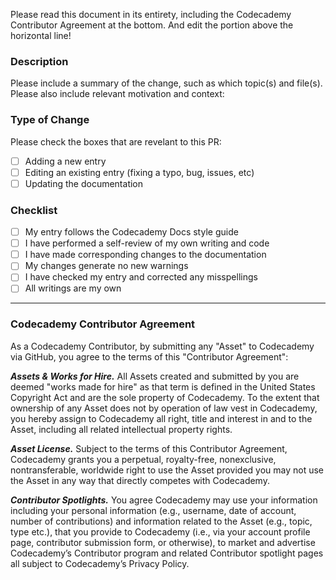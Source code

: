 Please read this document in its entirety, including the Codecademy Contributor Agreement at the bottom. And edit the portion above the horizontal line!

### Description

Please include a summary of the change, such as which topic(s) and file(s). Please also include relevant motivation and context:



### Type of Change

Please check the boxes that are revelant to this PR:

- [ ] Adding a new entry
- [ ] Editing an existing entry (fixing a typo, bug, issues, etc)
- [ ] Updating the documentation

### Checklist

- [ ] My entry follows the Codecademy Docs style guide
- [ ] I have performed a self-review of my own writing and code
- [ ] I have made corresponding changes to the documentation
- [ ] My changes generate no new warnings
- [ ] I have checked my entry and corrected any misspellings
- [ ] All writings are my own

---

### Codecademy Contributor Agreement

As a Codecademy Contributor, by submitting any "Asset" to Codecademy via GitHub, you agree to the terms of this "Contributor Agreement":

**_Assets & Works for Hire._** All Assets created and submitted by you are deemed "works made for hire" as that term is defined in the United States Copyright Act and are the sole property of Codecademy. To the extent that ownership of any Asset does not by operation of law vest in Codecademy, you hereby assign to Codecademy all right, title and interest in and to the Asset, including all related intellectual property rights.

**_Asset License._** Subject to the terms of this Contributor Agreement, Codecademy grants you a perpetual, royalty-free, nonexclusive, nontransferable, worldwide right to use the Asset provided you may not use the Asset in any way that directly competes with Codecademy.

**_Contributor Spotlights._** You agree Codecademy may use your information including your personal information (e.g., username, date of account, number of contributions) and information related to the Asset (e.g., topic, type etc.), that you provide to Codecademy (i.e., via your account profile page, contributor submission form, or otherwise), to market and advertise Codecademy’s Contributor program and related Contributor spotlight pages all subject to Codecademy’s Privacy Policy.
